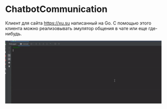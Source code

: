 # ChatbotCommunication
Клиент для сайта https://xu.su написанный на Go. С помощью этого клиента можно реализовывать эмулятор общения в чате или еще где-нибудь. 

<img src="Demo/demo.gif" width="500" />
